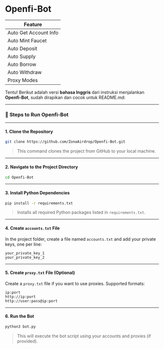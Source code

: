 # Openfi-Bot

| Feature                |
|------------------------|
| Auto Get Account Info  |
| Auto Mint Faucet       |
| Auto Deposit           |
| Auto Supply            |
| Auto Borrow            |
| Auto Withdraw          |
| Proxy Modes            |

Tentu! Berikut adalah versi **bahasa Inggris** dari instruksi menjalankan **Openfi-Bot**, sudah dirapikan dan cocok untuk README.md:

---

### 🚀 **Steps to Run Openfi-Bot**

---

#### 1. **Clone the Repository**

```bash
git clone https://github.com/ZonaAirdrop/Openfi-Bot.git
```

> This command clones the project from GitHub to your local machine.

---

#### 2. **Navigate to the Project Directory**

```bash
cd Openfi-Bot
```

---

#### 3. **Install Python Dependencies**

```bash
pip install -r requirements.txt
```

> Installs all required Python packages listed in `requirements.txt`.

---

#### 4. **Create `accounts.txt` File**

In the project folder, create a file named `accounts.txt` and add your private keys, one per line:

```
your_private_key_1
your_private_key_2
```

---

#### 5. **Create `proxy.txt` File (Optional)**

Create a `proxy.txt` file if you want to use proxies. Supported formats:

```
ip:port
http://ip:port
http://user:pass@ip:port
```
---
#### 6. **Run the Bot**
```bash
python3 bot.py
```
> This will execute the bot script using your accounts and proxies (if provided).

